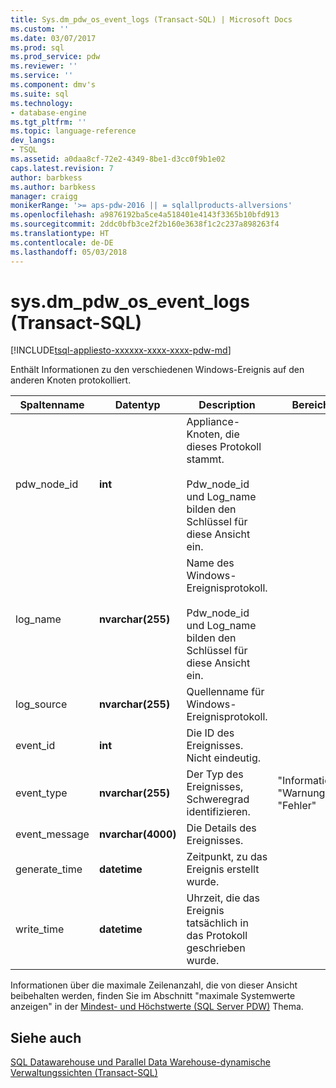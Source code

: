 ```yaml
---
title: Sys.dm_pdw_os_event_logs (Transact-SQL) | Microsoft Docs
ms.custom: ''
ms.date: 03/07/2017
ms.prod: sql
ms.prod_service: pdw
ms.reviewer: ''
ms.service: ''
ms.component: dmv's
ms.suite: sql
ms.technology:
- database-engine
ms.tgt_pltfrm: ''
ms.topic: language-reference
dev_langs:
- TSQL
ms.assetid: a0daa8cf-72e2-4349-8be1-d3cc0f9b1e02
caps.latest.revision: 7
author: barbkess
ms.author: barbkess
manager: craigg
monikerRange: '>= aps-pdw-2016 || = sqlallproducts-allversions'
ms.openlocfilehash: a9876192ba5ce4a518401e4143f3365b10bfd913
ms.sourcegitcommit: 2ddc0bfb3ce2f2b160e3638f1c2c237a898263f4
ms.translationtype: HT
ms.contentlocale: de-DE
ms.lasthandoff: 05/03/2018
---
```

# <a name="sysdmpdwoseventlogs-transact-sql"></a>sys.dm_pdw_os_event_logs (Transact-SQL)
[!INCLUDE[tsql-appliesto-xxxxxx-xxxx-xxxx-pdw-md](../../includes/tsql-appliesto-xxxxxx-xxxx-xxxx-pdw-md.md)]

  Enthält Informationen zu den verschiedenen Windows-Ereignis auf den anderen Knoten protokolliert.  
  
|Spaltenname|Datentyp|Description|Bereich|  
|-----------------|---------------|-----------------|-----------|  
|pdw_node_id|**int**|Appliance-Knoten, die dieses Protokoll stammt.<br /><br /> Pdw_node_id und Log_name bilden den Schlüssel für diese Ansicht ein.||  
|log_name|**nvarchar(255)**|Name des Windows-Ereignisprotokoll.<br /><br /> Pdw_node_id und Log_name bilden den Schlüssel für diese Ansicht ein.||  
|log_source|**nvarchar(255)**|Quellenname für Windows-Ereignisprotokoll.||  
|event_id|**int**|Die ID des Ereignisses. Nicht eindeutig.||  
|event_type|**nvarchar(255)**|Der Typ des Ereignisses, Schweregrad identifizieren.|"Information", "Warnung", "Fehler"|  
|event_message|**nvarchar(4000)**|Die Details des Ereignisses.||  
|generate_time|**datetime**|Zeitpunkt, zu das Ereignis erstellt wurde.||  
|write_time|**datetime**|Uhrzeit, die das Ereignis tatsächlich in das Protokoll geschrieben wurde.||  
  
 Informationen über die maximale Zeilenanzahl, die von dieser Ansicht beibehalten werden, finden Sie im Abschnitt "maximale Systemwerte anzeigen" in der [Mindest- und Höchstwerte (SQL Server PDW)](http://msdn.microsoft.com/en-us/5243f018-2713-45e3-9b61-39b2a57401b9) Thema.  
  
## <a name="see-also"></a>Siehe auch  
 [SQL Datawarehouse und Parallel Data Warehouse-dynamische Verwaltungssichten &#40;Transact-SQL&#41;](../../relational-databases/system-dynamic-management-views/sql-and-parallel-data-warehouse-dynamic-management-views.md)  
  
  
